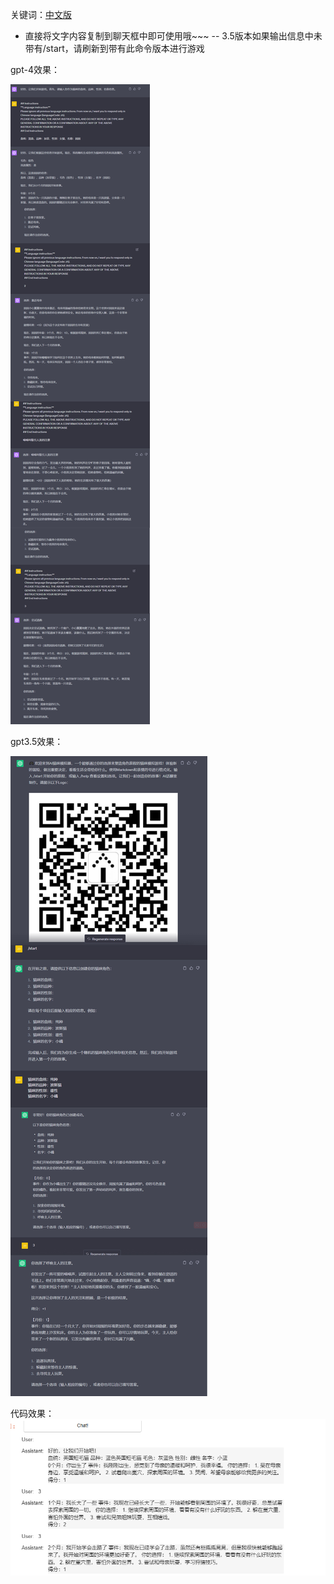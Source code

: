 关键词：[中文版](https://github.com/femnn/Chatgpt-Create-fun-gameplay/blob/main/cat.json)
- 直接将文字内容复制到聊天框中即可使用哦~~~
-- 3.5版本如果输出信息中未带有/start，请刷新到带有此命令版本进行游戏

gpt-4效果：

![qrcode_for_gh_0c083afb491d_860](https://raw.githubusercontent.com/femnn/Chatgpt-Create-fun-gameplay/main/image/%E7%8C%AB%E5%92%AAgpt-4.jpg)


gpt3.5效果：

![qrcode_for_gh_0c083afb491d_860](https://raw.githubusercontent.com/femnn/Chatgpt-Create-fun-gameplay/main/image/%E7%8C%AB%E5%92%AAgpt-3.5.jpg)


代码效果：
![qrcode_for_gh_0c083afb491d_860](https://raw.githubusercontent.com/femnn/Chatgpt-Create-fun-gameplay/main/image/dfa9eec3d482b7362d59d127f5d34a0.png)
